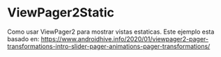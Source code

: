 # ViewPager2Static
Como usar ViewPager2 para mostrar vistas estaticas. 
 Este ejemplo esta basado en: https://www.androidhive.info/2020/01/viewpager2-pager-transformations-intro-slider-pager-animations-pager-transformations/
